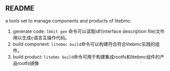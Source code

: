 ## README

a tools set to manage components and products of litebmc:
1. generate code:  `lbkit gen` 命令可以读取idf(interface description file)文件用以生成c语言互操作代码。
2. build component: `litebmc build`命令可以构建符合符合litebmc实践的组件。
3. build product: `litebmc build`命令可用于构建集成rootfs和litebmc组件的产品rootfs镜像
